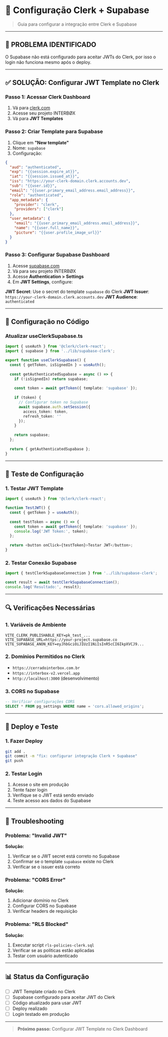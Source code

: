 # 🔐 Configuração Clerk + Supabase

> Guia para configurar a integração entre Clerk e Supabase

---

## 🚨 PROBLEMA IDENTIFICADO

O Supabase não está configurado para aceitar JWTs do Clerk, por isso o login não funciona mesmo após o deploy.

---

## ✅ SOLUÇÃO: Configurar JWT Template no Clerk

### **Passo 1: Acessar Clerk Dashboard**

1. Vá para [clerk.com](https://clerk.com)
2. Acesse seu projeto INTERBØX
3. Vá para **JWT Templates**

### **Passo 2: Criar Template para Supabase**

1. Clique em **"New template"**
2. Nome: `supabase`
3. Configuração:

```json
{
  "aud": "authenticated",
  "exp": "{{session.expire_at}}",
  "iat": "{{session.issued_at}}",
  "iss": "https://your-clerk-domain.clerk.accounts.dev",
  "sub": "{{user.id}}",
  "email": "{{user.primary_email_address.email_address}}",
  "role": "authenticated",
  "app_metadata": {
    "provider": "clerk",
    "providers": ["clerk"]
  },
  "user_metadata": {
    "email": "{{user.primary_email_address.email_address}}",
    "name": "{{user.full_name}}",
    "picture": "{{user.profile_image_url}}"
  }
}
```

### **Passo 3: Configurar Supabase Dashboard**

1. Acesse [supabase.com](https://supabase.com)
2. Vá para seu projeto INTERBØX
3. Acesse **Authentication > Settings**
4. Em **JWT Settings**, configure:

**JWT Secret**: Use o secret do template `supabase` do Clerk
**JWT Issuer**: `https://your-clerk-domain.clerk.accounts.dev`
**JWT Audience**: `authenticated`

---

## 🔧 Configuração no Código

### **Atualizar useClerkSupabase.ts**

```typescript
import { useAuth } from '@clerk/clerk-react';
import { supabase } from '../lib/supabase-clerk';

export function useClerkSupabase() {
  const { getToken, isSignedIn } = useAuth();
  
  const getAuthenticatedSupabase = async () => {
    if (!isSignedIn) return supabase;
    
    const token = await getToken({ template: 'supabase' });
    
    if (token) {
      // Configurar token no Supabase
      await supabase.auth.setSession({
        access_token: token,
        refresh_token: ''
      });
    }
    
    return supabase;
  };
  
  return { getAuthenticatedSupabase };
}
```

---

## 🧪 Teste de Configuração

### **1. Testar JWT Template**

```typescript
import { useAuth } from '@clerk/clerk-react';

function TestJWT() {
  const { getToken } = useAuth();
  
  const testToken = async () => {
    const token = await getToken({ template: 'supabase' });
    console.log('JWT Token:', token);
  };
  
  return <button onClick={testToken}>Testar JWT</button>;
}
```

### **2. Testar Conexão Supabase**

```typescript
import { testClerkSupabaseConnection } from '../lib/supabase-clerk';

const result = await testClerkSupabaseConnection();
console.log('Resultado:', result);
```

---

## 🔍 Verificações Necessárias

### **1. Variáveis de Ambiente**

```env
VITE_CLERK_PUBLISHABLE_KEY=pk_test_...
VITE_SUPABASE_URL=https://your-project.supabase.co
VITE_SUPABASE_ANON_KEY=eyJhbGciOiJIUzI1NiIsInR5cCI6IkpXVCJ9...
```

### **2. Domínios Permitidos no Clerk**

- `https://cerradointerbox.com.br`
- `https://interbox-v2.vercel.app`
- `http://localhost:3000` (desenvolvimento)

### **3. CORS no Supabase**

```sql
-- Verificar configurações CORS
SELECT * FROM pg_settings WHERE name = 'cors.allowed_origins';
```

---

## 🚀 Deploy e Teste

### **1. Fazer Deploy**

```bash
git add .
git commit -m "fix: configurar integração Clerk + Supabase"
git push
```

### **2. Testar Login**

1. Acesse o site em produção
2. Tente fazer login
3. Verifique se o JWT está sendo enviado
4. Teste acesso aos dados do Supabase

---

## 🔧 Troubleshooting

### **Problema: "Invalid JWT"**

**Solução:**
1. Verificar se o JWT secret está correto no Supabase
2. Confirmar se o template `supabase` existe no Clerk
3. Verificar se o issuer está correto

### **Problema: "CORS Error"**

**Solução:**
1. Adicionar domínio no Clerk
2. Configurar CORS no Supabase
3. Verificar headers de requisição

### **Problema: "RLS Blocked"**

**Solução:**
1. Executar script `rls-policies-clerk.sql`
2. Verificar se as políticas estão aplicadas
3. Testar com usuário autenticado

---

## 📊 Status da Configuração

- [ ] JWT Template criado no Clerk
- [ ] Supabase configurado para aceitar JWT do Clerk
- [ ] Código atualizado para usar JWT
- [ ] Deploy realizado
- [ ] Login testado em produção

---

> **Próximo passo:** Configurar JWT Template no Clerk Dashboard
